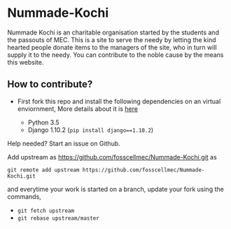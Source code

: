# Nummade-Kochi

Nummade Kochi is an charitable organisation started by the students and the passouts of MEC. This is a site to serve the needy by letting the kind hearted people donate items to the managers of the site, who in turn will supply it to the needy. You can contribute to the noble cause by the means this website.

## How to contribute?

* First fork this repo and install the following dependencies on an virtual enviornment, More details about it is [here](https://tutorial.djangogirls.org/en/django_installation/)

    * Python 3.5
    * Django 1.10.2 (`pip install django==1.10.2`)

Help needed? Start an issue on Github.

Add upstream as https://github.com/fosscellmec/Nummade-Kochi.git as

`git remote add upstream https://github.com/fosscellmec/Nummade-Kochi.git`

and everytime your work is started on a branch, update your fork using the commands,

* `git fetch upstream`
* `git rebase upstream/master`